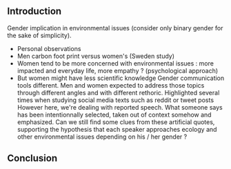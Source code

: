 ## Introduction

Gender implication in environmental issues (consider only binary gender for the sake of simplicity).
- Personal observations
- Men carbon foot print versus women's (Sweden study)
- Women tend to be more concerned with environmental issues : more impacted and everyday life, more empathy ? (psychological approach)
- But women might have less scientific knowledge
Gender communication tools different. Men and women expected to address those topics through different angles and with different rethoric. Highlighted several times when studying social media texts such as reddit or tweet posts
However here, we're dealing with reported speech. What someone says has been intentionnally selected, taken out of context somehow and emphasized. 
Can we still find some clues from these artificial quotes, supporting the hypothesis that each speaker approaches ecology and other environmental issues depending on his / her gender ?

## Conclusion
